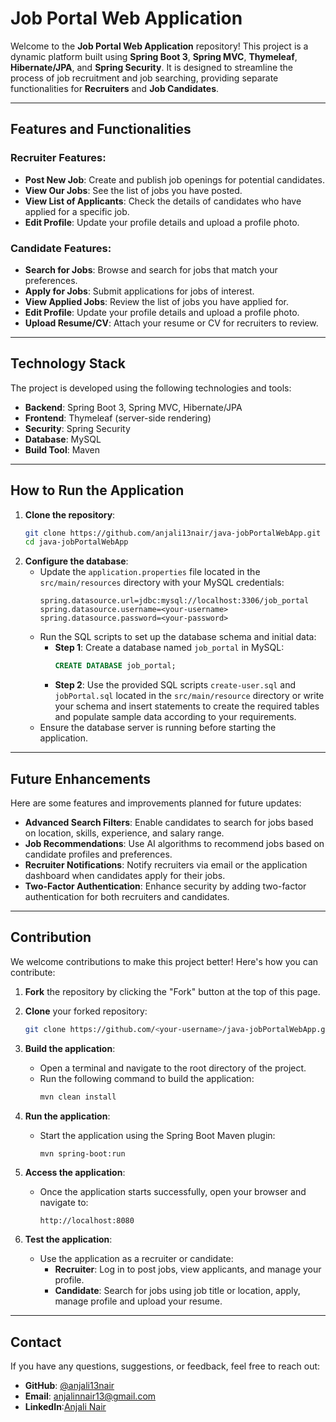 # Job Portal Web Application

Welcome to the **Job Portal Web Application** repository! This project is a dynamic platform built using **Spring Boot 3**, **Spring MVC**, **Thymeleaf**, **Hibernate/JPA**, and **Spring Security**. It is designed to streamline the process of job recruitment and job searching, providing separate functionalities for **Recruiters** and **Job Candidates**.

---

## Features and Functionalities

### Recruiter Features:
- **Post New Job**: Create and publish job openings for potential candidates.  
- **View Our Jobs**: See the list of jobs you have posted.  
- **View List of Applicants**: Check the details of candidates who have applied for a specific job.  
- **Edit Profile**: Update your profile details and upload a profile photo.  

### Candidate Features:
- **Search for Jobs**: Browse and search for jobs that match your preferences.  
- **Apply for Jobs**: Submit applications for jobs of interest.  
- **View Applied Jobs**: Review the list of jobs you have applied for.  
- **Edit Profile**: Update your profile details and upload a profile photo.  
- **Upload Resume/CV**: Attach your resume or CV for recruiters to review.  

---

## Technology Stack
The project is developed using the following technologies and tools:
- **Backend**: Spring Boot 3, Spring MVC, Hibernate/JPA  
- **Frontend**: Thymeleaf (server-side rendering)  
- **Security**: Spring Security  
- **Database**: MySQL  
- **Build Tool**: Maven  

---

## How to Run the Application
1. **Clone the repository**:
   ```bash
   git clone https://github.com/anjali13nair/java-jobPortalWebApp.git
   cd java-jobPortalWebApp
2. **Configure the database**:
   - Update the `application.properties` file located in the `src/main/resources` directory with your MySQL credentials:
     ```properties
     spring.datasource.url=jdbc:mysql://localhost:3306/job_portal
     spring.datasource.username=<your-username>
     spring.datasource.password=<your-password>
     ```
   - Run the SQL scripts to set up the database schema and initial data:
     - **Step 1**: Create a database named `job_portal` in MySQL:
       ```sql
       CREATE DATABASE job_portal;
       ```
     - **Step 2**: Use the provided SQL scripts `create-user.sql` and `jobPortal.sql` located in the `src/main/resource` directory or write your schema and insert statements to create the required tables and populate sample data according to your requirements.  
   - Ensure the database server is running before starting the application.
---

## Future Enhancements
Here are some features and improvements planned for future updates:
- **Advanced Search Filters**: Enable candidates to search for jobs based on location, skills, experience, and salary range.
- **Job Recommendations**: Use AI algorithms to recommend jobs based on candidate profiles and preferences.
- **Recruiter Notifications**: Notify recruiters via email or the application dashboard when candidates apply for their jobs.
- **Two-Factor Authentication**: Enhance security by adding two-factor authentication for both recruiters and candidates.

---

## Contribution
We welcome contributions to make this project better! Here's how you can contribute:
1. **Fork** the repository by clicking the "Fork" button at the top of this page.
2. **Clone** your forked repository:
   ```bash
   git clone https://github.com/<your-username>/java-jobPortalWebApp.git
3. **Build the application**:
   - Open a terminal and navigate to the root directory of the project.
   - Run the following command to build the application:
     ```bash
     mvn clean install
     ```

4. **Run the application**:
   - Start the application using the Spring Boot Maven plugin:
     ```bash
     mvn spring-boot:run
     ```

5. **Access the application**:
   - Once the application starts successfully, open your browser and navigate to:
     ```text
     http://localhost:8080
     ```

6. **Test the application**:
   - Use the application as a recruiter or candidate:
     - **Recruiter**: Log in to post jobs, view applicants, and manage your profile.
     - **Candidate**: Search for jobs using job title or location, apply, manage profile and upload your resume.

---

## Contact
If you have any questions, suggestions, or feedback, feel free to reach out:  
- **GitHub**: [@anjali13nair](https://github.com/anjali13nair)
- **Email**: anjalinnair13@gmail.com
- **LinkedIn**:[Anjali Nair](https://www.linkedin.com/in/anjalinnair13/)

